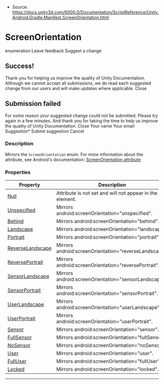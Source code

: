 * Source: https://docs.unity3d.com/6000.0/Documentation/ScriptReference/Unity.Android.Gradle.Manifest.ScreenOrientation.html

# ScreenOrientation
enumeration
Leave feedback
Suggest a change
## Success!
Thank you for helping us improve the quality of Unity Documentation. Although we cannot accept all submissions, we do read each suggested change from our users and will make updates where applicable.
Close
## Submission failed
For some reason your suggested change could not be submitted. Please <a>try again</a> in a few minutes. And thank you for taking the time to help us improve the quality of Unity Documentation.
Close
Your name Your email Suggestion* Submit suggestion
Cancel
### Description
Mirrors the ` ScreenOrientation ` enum.
For more information about the attribute, see Android's documentation: [ScreenOrientation attribute](https://developer.android.com/guide/topics/manifest/activity-element#screen)
### Properties
Property | Description  
---|---  
[Null](https://docs.unity3d.com/6000.0/Documentation/ScriptReference/Unity.Android.Gradle.Manifest.ScreenOrientation.Null.html) | Attribute is not set and will not appear in the element.  
[Unspecified](https://docs.unity3d.com/6000.0/Documentation/ScriptReference/Unity.Android.Gradle.Manifest.ScreenOrientation.Unspecified.html) | Mirrors android:screenOrientation="unspecified".  
[Behind](https://docs.unity3d.com/6000.0/Documentation/ScriptReference/Unity.Android.Gradle.Manifest.ScreenOrientation.Behind.html) | Mirrors android:screenOrientation="behind".  
[Landscape](https://docs.unity3d.com/6000.0/Documentation/ScriptReference/Unity.Android.Gradle.Manifest.ScreenOrientation.Landscape.html) | Mirrors android:screenOrientation="landscape".  
[Portrait](https://docs.unity3d.com/6000.0/Documentation/ScriptReference/Unity.Android.Gradle.Manifest.ScreenOrientation.Portrait.html) | Mirrors android:screenOrientation="portrait".  
[ReverseLandscape](https://docs.unity3d.com/6000.0/Documentation/ScriptReference/Unity.Android.Gradle.Manifest.ScreenOrientation.ReverseLandscape.html) | Mirrors android:screenOrientation="reverseLandscape".  
[ReversePortrait](https://docs.unity3d.com/6000.0/Documentation/ScriptReference/Unity.Android.Gradle.Manifest.ScreenOrientation.ReversePortrait.html) | Mirrors android:screenOrientation="reversePortrait".  
[SensorLandscape](https://docs.unity3d.com/6000.0/Documentation/ScriptReference/Unity.Android.Gradle.Manifest.ScreenOrientation.SensorLandscape.html) | Mirrors android:screenOrientation="sensorLandscape".  
[SensorPortrait](https://docs.unity3d.com/6000.0/Documentation/ScriptReference/Unity.Android.Gradle.Manifest.ScreenOrientation.SensorPortrait.html) | Mirrors android:screenOrientation="sensorPortrait".  
[UserLandscape](https://docs.unity3d.com/6000.0/Documentation/ScriptReference/Unity.Android.Gradle.Manifest.ScreenOrientation.UserLandscape.html) | Mirrors android:screenOrientation="userLandscape".  
[UserPortrait](https://docs.unity3d.com/6000.0/Documentation/ScriptReference/Unity.Android.Gradle.Manifest.ScreenOrientation.UserPortrait.html) | Mirrors android:screenOrientation="userPortrait".  
[Sensor](https://docs.unity3d.com/6000.0/Documentation/ScriptReference/Unity.Android.Gradle.Manifest.ScreenOrientation.Sensor.html) | Mirrors android:screenOrientation="sensor".  
[FullSensor](https://docs.unity3d.com/6000.0/Documentation/ScriptReference/Unity.Android.Gradle.Manifest.ScreenOrientation.FullSensor.html) | Mirrors android:screenOrientation="fullSensor".  
[NoSensor](https://docs.unity3d.com/6000.0/Documentation/ScriptReference/Unity.Android.Gradle.Manifest.ScreenOrientation.NoSensor.html) | Mirrors android:screenOrientation="noSensor".  
[User](https://docs.unity3d.com/6000.0/Documentation/ScriptReference/Unity.Android.Gradle.Manifest.ScreenOrientation.User.html) | Mirrors android:screenOrientation="user".  
[FullUser](https://docs.unity3d.com/6000.0/Documentation/ScriptReference/Unity.Android.Gradle.Manifest.ScreenOrientation.FullUser.html) | Mirrors android:screenOrientation="fullUser".  
[Locked](https://docs.unity3d.com/6000.0/Documentation/ScriptReference/Unity.Android.Gradle.Manifest.ScreenOrientation.Locked.html) | Mirrors android:screenOrientation="locked".  
* * *
